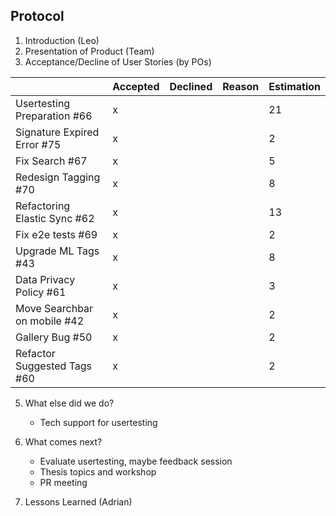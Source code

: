 ## Protocol

1. Introduction (Leo)
2. Presentation of Product (Team)
3. Acceptance/Decline of User Stories (by POs)

|                  | Accepted | Declined | Reason | Estimation
|------------------|----------|----------|--------|------------
| Usertesting Preparation #66  |  x        |         |        |21       |
| Signature Expired Error #75 |  x       |         |        |2       |
| Fix Search #67 |  x       |         |        |   5    |
| Redesign Tagging #70 |   x      |         |        |   8   |
| Refactoring Elastic Sync #62 |  x       |         |        |    13   |
| Fix e2e tests #69 |   x      |         |        |    2  |
| Upgrade ML Tags #43 |    x     |         |        |   8   |
| Data Privacy Policy #61  |    x     |         |        |   3   |
| Move Searchbar on mobile #42  |    x     |         |        |   2   |
| Gallery Bug #50  |    x     |         |        |   2   |
| Refactor Suggested Tags #60  |    x     |         |        |   2   |
    
5. What else did we do?
    - Tech support for usertesting

6. What comes next?
    - Evaluate usertesting, maybe feedback session
    - Thesis topics and workshop
    - PR meeting

7. Lessons Learned (Adrian)

